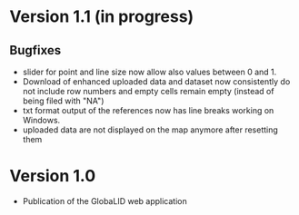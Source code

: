 # Version 1.1 (in progress)

## Bugfixes

* slider for point and line size now allow also values between 0 and 1. 
* Download of enhanced uploaded data and dataset now consistently do not include row numbers and empty cells remain empty (instead of being filed with "NA")
* txt format output of the references now has line breaks working on Windows. 
* uploaded data are not displayed on the map anymore after resetting them

# Version 1.0 

* Publication of the GlobaLID web application